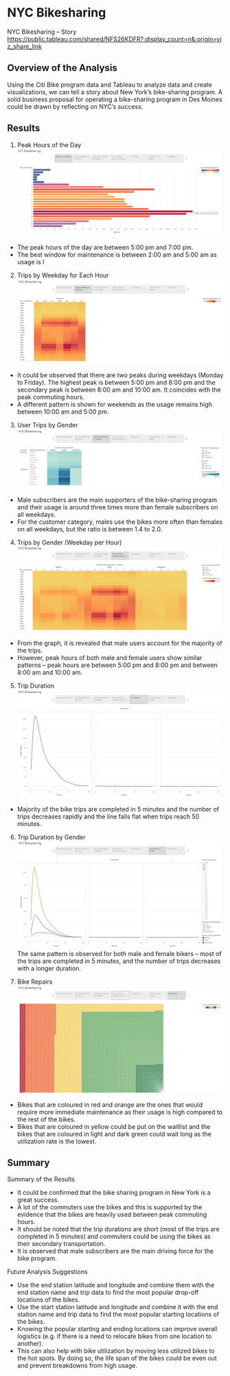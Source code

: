 # NYC Bikesharing
NYC Bikesharing – Story 
https://public.tableau.com/shared/NFS26KDFR?:display_count=n&:origin=viz_share_link

## Overview of the Analysis
Using the Citi Bike program data and Tableau to analyze data and create visualizations, we can tell a story about New York’s bike-sharing program.  A solid business proposal for operating a bike-sharing program in Des Moines could be drawn by reflecting on NYC’s success. 


## Results
1. Peak Hours of the Day
![Peak Hours of the Day](https://github.com/SzeWingChan/bikesharing/blob/main/Resources/Peak%20Hours%20of%20the%20Day.png)
- The peak hours of the day are between 5:00 pm and 7:00 pm.
- The best window for maintenance is between 2:00 am and 5:00 am as usage is l

2. Trips by Weekday for Each Hour
![Trips by Weekday for Each Hour](https://github.com/SzeWingChan/bikesharing/blob/main/Resources/Trips%20by%20Weekday%20for%20Each%20Hour.png)
- It could be observed that there are two peaks during weekdays (Monday to Friday). The highest peak is between 5:00 pm and 8:00 pm and the secondary peak is between 8:00 am and 10:00 am.  It coincides with the peak commuting hours.
-  A different pattern is shown for weekends as the usage remains high between 10:00 am and 5:00 pm.

3. User Trips by Gender
![User Trips by Gender by Weekday](https://github.com/SzeWingChan/bikesharing/blob/main/Resources/User%20Trips%20by%20Gender%20by%20Weekday.png)
- Male subscribers are the main supporters of the bike-sharing program and their usage is around three times more than female subscribers on all weekdays.  
- For the customer category, males use the bikes more often than females on all weekdays, but the ratio is between 1.4 to 2.0.

4. Trips by Gender (Weekday per Hour)
![Trips by Gender (Weekday per Hour)]( https://github.com/SzeWingChan/bikesharing/blob/main/Resources/Trips%20by%20Gender%20(Weekday%20per%20Hour).png)
- From the graph, it is revealed that male users account for the majority of the trips.
- However, peak hours of both male and female users show similar patterns – peak hours are between 5:00 pm and 8:00 pm and between 8:00 am and 10:00 am.

5. Trip Duration
![Trip Duration](https://github.com/SzeWingChan/bikesharing/blob/main/Resources/Trip%20Duration.png)
- Majority of the bike trips are completed in 5 minutes and the number of trips decreases rapidly and the line falls flat when trips reach 50 minutes.  

6. Trip Duration by Gender
![Trip Duration by Gender](https://github.com/SzeWingChan/bikesharing/blob/main/Resources/Trip%20Duration%20by%20Gender.png)
The same pattern is observed for both male and female bikers – most of the trips are completed in 5 minutes, and the number of trips decreases with a longer duration.  

7. Bike Repairs
![Bike Repairs]( https://github.com/SzeWingChan/bikesharing/blob/main/Resources/Bike%20Repairs.png)
- Bikes that are coloured in red and orange are the ones that would require more immediate maintenance as their usage is high compared to the rest of the bikes.  
- Bikes that are coloured in yellow could be put on the waitlist and the bikes that are coloured in light and dark green could wait long as the utilization rate is the lowest.


## Summary
Summary of the Results
- It could be confirmed that the bike sharing program in New York is a great success.  
- A lot of the commuters use the bikes and this is supported by the evidence that the bikes are heavily used between peak commuting hours.
- It should be noted that the trip durations are short (most of the trips are completed in 5 minutes) and commuters could be using the bikes as their secondary transportation.
- It is observed that male subscribers are the main driving force for the bike program.

Future Analysis Suggestions
- Use the end station latitude and longitude and combine them with the end station name and trip data to find the most popular drop-off locations of the bikes.  
- Use the start station latitude and longitude and combine it with the end station name and trip data to find the most popular starting locations of the bikes.  
- Knowing the popular starting and ending locations can improve overall logistics (e.g. if there is a need to relocate bikes from one location to another).
- This can also help with bike utilization by moving less utilized bikes to the hot spots.  By doing so, the life span of the bikes could be even out and prevent breakdowns from high usage.

